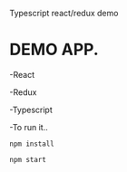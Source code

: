 Typescript react/redux demo

# DEMO APP.

-React

-Redux

-Typescript

-To run it..

`npm install`

`npm start`
